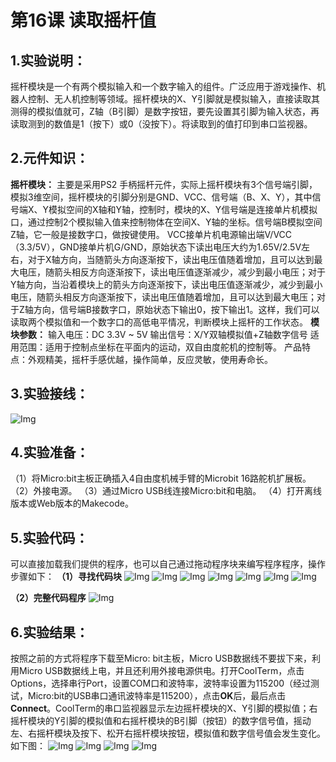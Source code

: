 # 第16课 读取摇杆值

## 1.实验说明：                                                                                
摇杆模块是一个有两个模拟输入和一个数字输入的组件。广泛应用于游戏操作、机器人控制、无人机控制等领域。摇杆模块的X、Y引脚就是模拟输入，直接读取其测得的模拟值就可，Z轴（B引脚）是数字按钮，要先设置其引脚为输入状态，再读取测到的数值是1（按下）或0（没按下）。将读取到的值打印到串口监视器。

## 2.元件知识：

**摇杆模块：** 主要是采用PS2 手柄摇杆元件，实际上摇杆模块有3个信号端引脚，模拟3维空间，摇杆模块的引脚分别是GND、VCC、信号端（B、X、Y），其中信号端X、Y模拟空间的X轴和Y轴，控制时，模块的X、Y信号端是连接单片机模拟口，通过控制2个模拟输入值来控制物体在空间X、Y轴的坐标。信号端B模拟空间Z轴，它一般是接数字口，做按键使用。
VCC接单片机电源输出端V/VCC（3.3/5V），GND接单片机G/GND，原始状态下读出电压大约为1.65V/2.5V左右，对于X轴方向，当随箭头方向逐渐按下，读出电压值随着增加，且可以达到最大电压，随箭头相反方向逐渐按下，读出电压值逐渐减少，减少到最小电压；对于Y轴方向，当沿着模块上的箭头方向逐渐按下，读出电压值逐渐减少，减少到最小电压，随箭头相反方向逐渐按下，读出电压值随着增加，且可以达到最大电压；对于Z轴方向，信号端B接数字口，原始状态下输出0，按下输出1。这样，我们可以读取两个模拟值和一个数字口的高低电平情况，判断模块上摇杆的工作状态。
**模块参数：**
输入电压：DC 3.3V ~ 5V
输出信号：X/Y双轴模拟值+Z轴数字信号
适用范围：适用于控制点坐标在平面内的运动，双自由度舵机的控制等。
产品特点：外观精美，摇杆手感优越，操作简单，反应灵敏，使用寿命长。

## 3.实验接线： 
![Img](/media/img-20230407093448.png)

## 4.实验准备：                                                                                
（1）将Micro:bit主板正确插入4自由度机械手臂的Microbit 16路舵机扩展板。 
（2）外接电源。 
（3）通过Micro USB线连接Micro:bit和电脑。 
（4）打开离线版本或Web版本的Makecode。 

## 5.实验代码：                                                                               
可以直接加载我们提供的程序，也可以自己通过拖动程序块来编写程序程序，操作步骤如下：
**（1）寻找代码块**
![Img](/media/img-20230417141032.png)
![Img](/media/img-20230417141126.png)
![Img](/media/img-20230417135305.png)
![Img](/media/img-20230417154110.png)
![Img](/media/img-20230417154431.png)
![Img](/media/img-20230417154542.png)
![Img](/media/img-20230417135353.png)

**（2）完整代码程序**
![Img](/media/img-20230327103205.png)

## 6.实验结果：                                                                                
按照之前的方式将程序下载至Micro: bit主板，Micro USB数据线不要拔下来，利用Micro USB数据线上电，并且还利用外接电源供电。打开CoolTerm，点击Options，选择串行Port，设置COM口和波特率，波特率设置为115200（经过测试，Micro:bit的USB串口通讯波特率是115200），点击**OK**后，最后点击**Connect**。CoolTerm的串口监视器显示左边摇杆模块的X、Y引脚的模拟值；右摇杆模块的Y引脚的模拟值和右摇杆模块的B引脚（按钮）的数字信号值，摇动左、右摇杆模块及按下、松开右摇杆模块按钮，模拟值和数字信号值会发生变化。如下图：
![Img](/media/img-20230327103252.png)
![Img](/media/img-20230327103256.png)
![Img](/media/img-20230327103301.png)
![Img](/media/img-20230327103305.png)










